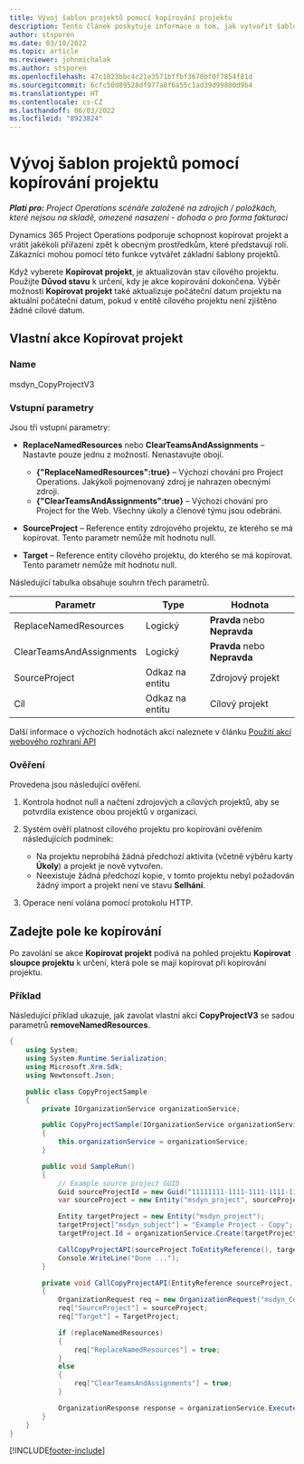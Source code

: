 ```yaml
---
title: Vývoj šablon projektů pomocí kopírování projektu
description: Tento článek poskytuje informace o tom, jak vytvořit šablony projektu pomocí vlastní akce Kopírovat projekt.
author: stsporen
ms.date: 03/10/2022
ms.topic: article
ms.reviewer: johnmichalak
ms.author: stsporen
ms.openlocfilehash: 47c1023bbc4c21e3571bffbf3670bf0f7854f81d
ms.sourcegitcommit: 6cfc50d89528df977a8f6a55c1ad39d99800d9b4
ms.translationtype: HT
ms.contentlocale: cs-CZ
ms.lasthandoff: 06/03/2022
ms.locfileid: "8923824"
---
```

# <a name="develop-project-templates-with-copy-project"></a>Vývoj šablon projektů pomocí kopírování projektu

_**Platí pro:** Project Operations scénáře založené na zdrojích / položkách, které nejsou na skladě, omezené nasazení - dohoda o pro forma fakturaci_

Dynamics 365 Project Operations podporuje schopnost kopírovat projekt a vrátit jakékoli přiřazení zpět k obecným prostředkům, které představují roli. Zákazníci mohou pomocí této funkce vytvářet základní šablony projektů.

Když vyberete **Kopírovat projekt**, je aktualizován stav cílového projektu. Použijte **Důvod stavu** k určení, kdy je akce kopírování dokončena. Výběr možnosti **Kopírovat projekt** také aktualizuje počáteční datum projektu na aktuální počáteční datum, pokud v entitě cílového projektu není zjištěno žádné cílové datum.

## <a name="copy-project-custom-action"></a>Vlastní akce Kopírovat projekt

### <a name="name"></a>Name 

msdyn\_CopyProjectV3

### <a name="input-parameters"></a>Vstupní parametry

Jsou tři vstupní parametry:

- **ReplaceNamedResources** nebo **ClearTeamsAndAssignments** – Nastavte pouze jednu z možností. Nenastavujte obojí.

    - **\{"ReplaceNamedResources":true\}** – Výchozí chování pro Project Operations. Jakýkoli pojmenovaný zdroj je nahrazen obecnými zdroji.
    - **\{"ClearTeamsAndAssignments":true\}** – Výchozí chování pro Project for the Web. Všechny úkoly a členové týmu jsou odebráni.

- **SourceProject** – Reference entity zdrojového projektu, ze kterého se má kopírovat. Tento parametr nemůže mít hodnotu null.
- **Target** – Reference entity cílového projektu, do kterého se má kopírovat. Tento parametr nemůže mít hodnotu null.

Následující tabulka obsahuje souhrn třech parametrů.

| Parametr                | Type             | Hodnota                 |
|--------------------------|------------------|-----------------------|
| ReplaceNamedResources    | Logický          | **Pravda** nebo **Nepravda** |
| ClearTeamsAndAssignments | Logický          | **Pravda** nebo **Nepravda** |
| SourceProject            | Odkaz na entitu | Zdrojový projekt    |
| Cíl                   | Odkaz na entitu | Cílový projekt    |

Další informace o výchozích hodnotách akcí naleznete v článku [Použití akcí webového rozhraní API](/powerapps/developer/common-data-service/webapi/use-web-api-actions)

### <a name="validations"></a>Ověření

Provedena jsou následující ověření.

1. Kontrola hodnot null a načtení zdrojových a cílových projektů, aby se potvrdila existence obou projektů v organizaci.
2. Systém ověří platnost cílového projektu pro kopírování ověřením následujících podmínek:

    - Na projektu neprobíhá žádná předchozí aktivita (včetně výběru karty **Úkoly**) a projekt je nově vytvořen.
    - Neexistuje žádná předchozí kopie, v tomto projektu nebyl požadován žádný import a projekt není ve stavu **Selhání**.

3. Operace není volána pomocí protokolu HTTP.

## <a name="specify-fields-to-copy"></a>Zadejte pole ke kopírování

Po zavolání se akce **Kopírovat projekt** podívá na pohled projektu **Kopírovat sloupce projektu** k určení, která pole se mají kopírovat při kopírování projektu.

### <a name="example"></a>Příklad

Následující příklad ukazuje, jak zavolat vlastní akci **CopyProjectV3** se sadou parametrů **removeNamedResources**.

```C#
{
    using System;
    using System.Runtime.Serialization;
    using Microsoft.Xrm.Sdk;
    using Newtonsoft.Json;

    public class CopyProjectSample
    {
        private IOrganizationService organizationService;

        public CopyProjectSample(IOrganizationService organizationService)
        {
            this.organizationService = organizationService;
        }

        public void SampleRun()
        {
            // Example source project GUID
            Guid sourceProjectId = new Guid("11111111-1111-1111-1111-111111111111");
            var sourceProject = new Entity("msdyn_project", sourceProjectId);

            Entity targetProject = new Entity("msdyn_project");
            targetProject["msdyn_subject"] = "Example Project - Copy";
            targetProject.Id = organizationService.Create(targetProject);

            CallCopyProjectAPI(sourceProject.ToEntityReference(), targetProject.ToEntityReference(), copyOption, true, false);
            Console.WriteLine("Done ...");
        }

        private void CallCopyProjectAPI(EntityReference sourceProject, EntityReference TargetProject, bool replaceNamedResources = true, bool clearTeamsAndAssignments = false)
        {
            OrganizationRequest req = new OrganizationRequest("msdyn_CopyProjectV3");
            req["SourceProject"] = sourceProject;
            req["Target"] = TargetProject;

            if (replaceNamedResources)
            {
                req["ReplaceNamedResources"] = true;
            }
            else
            {
                req["ClearTeamsAndAssignments"] = true;
            }

            OrganizationResponse response = organizationService.Execute(req);
        }
    }
}
```

[!INCLUDE[footer-include](../includes/footer-banner.md)]
